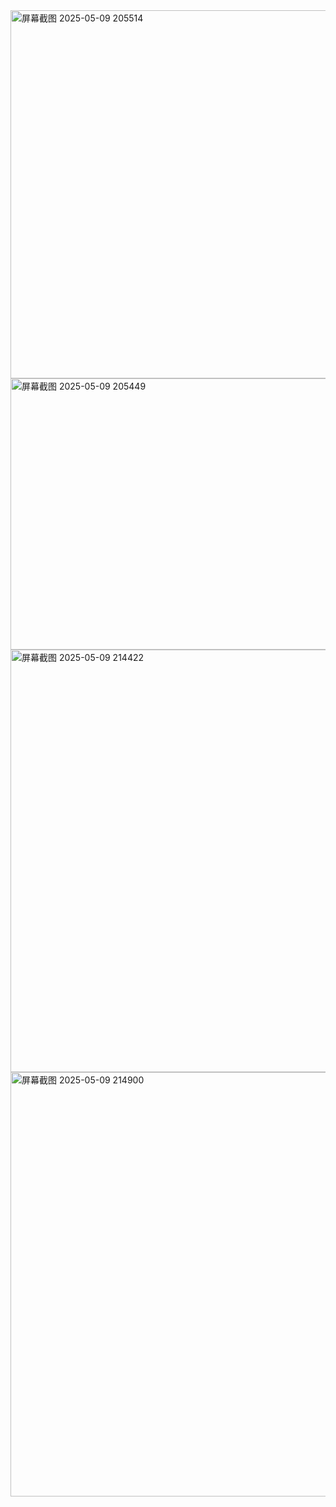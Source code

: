 <img width="814" height="589" alt="屏幕截图 2025-05-09 205514" src="https://github.com/user-attachments/assets/a48e66bf-533c-4ae5-a2c8-0a6a612efd5d" />
<img width="820" height="434" alt="屏幕截图 2025-05-09 205449" src="https://github.com/user-attachments/assets/35d0fa52-01a1-449a-ab68-c8716bfbeaec" />
<img width="809" height="676" alt="屏幕截图 2025-05-09 214422" src="https://github.com/user-attachments/assets/57162a96-42a5-4e81-a749-18ca3d23592d" />
<img width="886" height="679" alt="屏幕截图 2025-05-09 214900" src="https://github.com/user-attachments/assets/78fbf47a-7e9b-49a3-8a2b-ef2079cbab40" />
